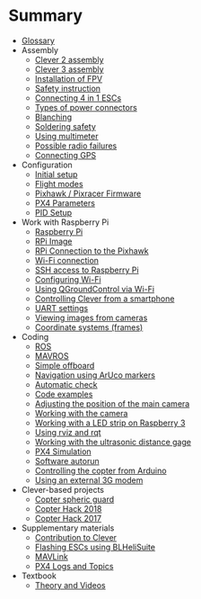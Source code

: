 # Summary

* [Glossary](gloss.md)
* Assembly
  * [Clever 2 assembly](assemble_2.md)
  * [Clever 3 assembly](assemble_3.md)
  * [Installation of FPV](fpv.md)
  * [Safety instruction](safety.md)
  * [Connecting 4 in 1 ESCs](4in1.md)
  * [Types of power connectors](connectortypes.md)
  * [Blanching](zap.md)
  * [Soldering safety](tb.md)
  * [Using multimeter](test_connection.md)
  * [Possible radio failures](radioerrors.md)
  * [Connecting GPS](gps.md)
* Configuration
  * [Initial setup](setup.md)
  * [Flight modes](modes.md)
  * [Pixhawk / Pixracer Firmware](firmware.md)
  * [PX4 Parameters](px4_parameters.md)
  * [PID Setup](calibratePID.md)
* Work with Raspberry Pi
  * [Raspberry Pi](raspberry.md)
  * [RPi Image](microsd_images.md)
  * [RPi Connection to the Pixhawk](connection.md)
  * [Wi-Fi connection](wifi.md)
  * [SSH access to Raspberry Pi](ssh.md)
  * [Configuring Wi-Fi](network.md)
  * [Using QGroundControl via Wi-Fi](gcs_bridge.md)
  * [Controlling Clever from a smartphone](rc.md)
  * [UART settings](uart.md)
  * [Viewing images from cameras](web_video_server.md)
  * [Coordinate systems (frames)](frames.md)
* Coding
  * [ROS](ros.md)
  * [MAVROS](mavros.md)
  * [Simple offboard](simple_offboard.md)
  * [Navigation using ArUco markers](aruco.md)
  * [Automatic check](selfcheck.md)
  * [Code examples](snippets.md)
  * [Adjusting the position of the main camera](camera_frame.md)
  * [Working with the camera](camera.md)
  * [Working with a LED strip on Raspberry 3](leds.md)
  * [Using rviz and rqt](rviz.md)
  * [Working with the ultrasonic distance gage](sonar.md)
  * [PX4 Simulation](sitl.md)
  * [Software autorun](autolaunch.md)
  * [Controlling the copter from Arduino](arduino.md)
  * [Using an external 3G modem](3g.md)
* Clever-based projects
  * [Copter spheric guard](shield.md)
  * [Copter Hack 2018](copterhack2018.md)
  * [Copter Hack 2017](copterhack2017.md)
* Supplementary materials
  * [Contribution to Clever](contributing.md)
  * [Flashing ESCs using BLHeliSuite](esc_firmware.md)
  * [MAVLink](mavlink.md)
  * [PX4 Logs and Topics ](flight_logs.md)
* Textbook
  * [Theory and Videos](lessons.md)